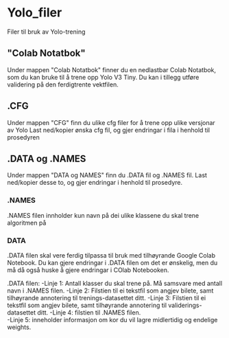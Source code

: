 # Yolo_filer
Filer til bruk av Yolo-trening

## "Colab Notatbok"
Under mappen "Colab Notatbok" finner du en nedlastbar Colab Notatbok, som du kan bruke til å trene opp Yolo V3 Tiny.
Du kan i tillegg utføre validering på den ferdigtrente vektfilen.
## .CFG
Under mappen "CFG" finn du ulike cfg filer for å trene opp ulike versjonar av Yolo
Last ned/kopier ønska cfg fil, og gjer endringar i fila i henhold til prosedyren

## .DATA og .NAMES
Under mappen "DATA og NAMES" finn du .DATA fil og .NAMES fil.
Last ned/kopier desse to, og gjer endringar i henhold til prosedyre.

### .NAMES
.NAMES filen innholder kun navn på dei ulike klassene du skal trene algoritmen på

### DATA
.DATA filen skal vere ferdig tilpassa til bruk med tilhøyrande Google Colab Notebook.
Du kan gjere endringar i .DATA filen om det er ønskelig, men du må då også huske å gjere endringar i COlab Notebooken.

.DATA filen:
    -Linje 1: Antall klasser du skal trene på. Må samsvare med antall navn i .NAMES filen.
    -Linje 2: Filstien til ei tekstfil som angjev bilete, samt tilhøyrande annotering til trenings-datasettet ditt.
    -Linje 3: Filstien til ei tekstfil som angjev bilete, samt tilhøyrande annotering til validerings-datasettet ditt.
    -Linje 4: filstien til .NAMES filen.  
    -Linje 5: inneholder informasjon om kor du vil lagre midlertidig og endelige weights.
